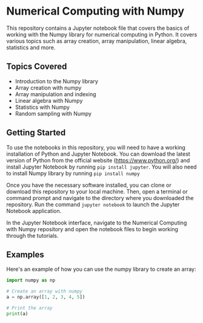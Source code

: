 # Numerical Computing with Numpy

This repository contains a Jupyter notebook file that covers the basics of working with the Numpy library for numerical computing in Python. It covers various topics such as array creation, array manipulation, linear algebra, statistics and more.

## Topics Covered
- Introduction to the Numpy library
- Array creation with numpy
- Array manipulation and indexing
- Linear algebra with Numpy
- Statistics with Numpy
- Random sampling with Numpy

## Getting Started
To use the notebooks in this repository, you will need to have a working installation of Python and Jupyter Notebook. You can download the latest version of Python from the official website (https://www.python.org/) and install Jupyter Notebook by running `pip install jupyter`. You will also need to install Numpy library by running `pip install numpy`

Once you have the necessary software installed, you can clone or download this repository to your local machine. Then, open a terminal or command prompt and navigate to the directory where you downloaded the repository. Run the command `jupyter notebook` to launch the Jupyter Notebook application.

In the Jupyter Notebook interface, navigate to the Numerical Computing with Numpy repository and open the notebook files to begin working through the tutorials.

## Examples
Here's an example of how you can use the numpy library to create an array:
```python
import numpy as np

# Create an array with numpy
a = np.array([1, 2, 3, 4, 5])

# Print the array
print(a)
